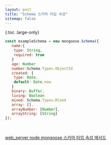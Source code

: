 ```yaml
---
layout: post
title: "Schema 스키마 타입 속성"
sitemap: false
---
```


{:toc .large-only}

```js
const exampleSchema = new mongoose.Schema({
   name:{
    type: String,
    required: true
   }
   age: Number
   number:Schema.Types.ObjectId
   created: {
    type: Date,
    default: Date.now
   }
   binary: Buffer,
   living: Boolean
   mixed: Schema.Types.Mixed
   array: [],
   arrayNumber: [Number],
   arrayString: [String]
});
```

<br/>

[web_server node mongoose 스키마 타입 속성 메서드](https://m.blog.naver.com/rwans0397/220696586520)
